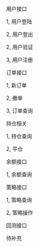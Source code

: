 
用户接口

1, 用户登陆

2, 用户登出

2, 用户验证

3, 用户注册



订单接口

1, 新订单

2, 撤单

3, 订单查询



持仓相关

1, 持仓查询

2, 平仓



余额接口

1, 余额查询



策略接口

1, 策略查询

2, 策略操作



回测接口

待补充

